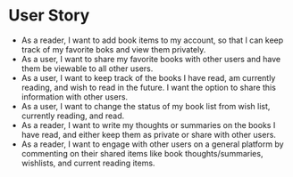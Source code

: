 # User Story

- As a reader, I want to add book items to my account, so that I can keep track of my favorite boks and view them privately.
- As a user, I want to share my favorite books with other users and have them be viewable to all other users.
- As a user, I want to keep track of the books I have read, am currently reading, and wish to read in the future. I want the option to share this information with other users.
- As a user, I want to change the status of my book list from wish list, currently reading, and read.
- As a reader, I want to write my thoughts or summaries on the books I have read, and either keep them as private or share with other users.
- As a reader, I want to engage with other users on a general platform by commenting on their shared items like book thoughts/summaries, wishlists, and current reading items.
